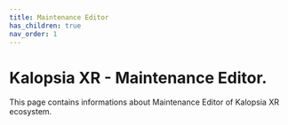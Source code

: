 ```yaml
---
title: Maintenance Editor
has_children: true
nav_order: 1
---
```


# Kalopsia XR - Maintenance Editor.
This page contains informations about Maintenance Editor of Kalopsia XR ecosystem.
